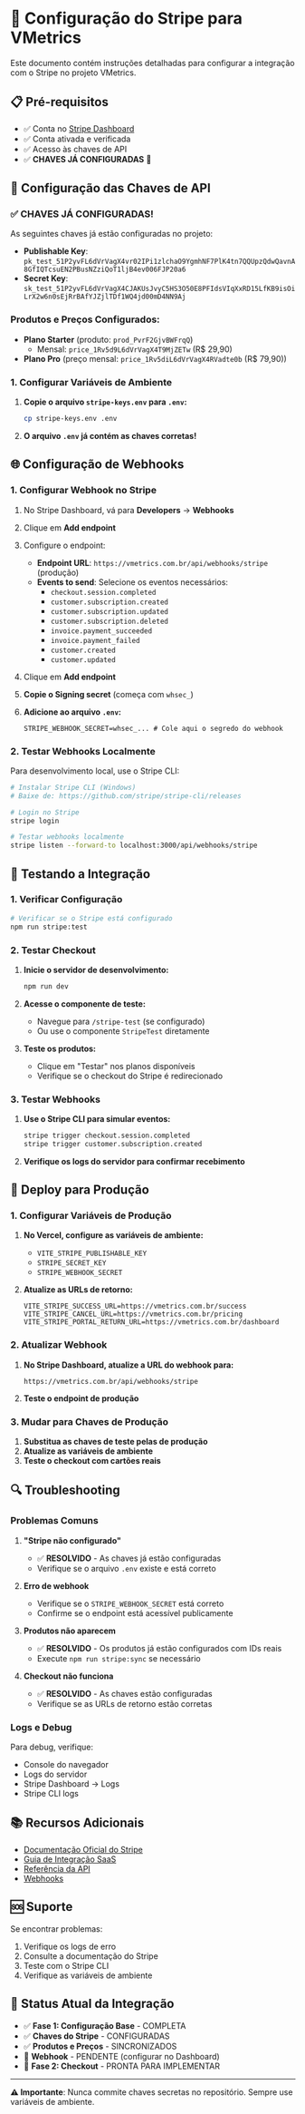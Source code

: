 # 🚀 Configuração do Stripe para VMetrics

Este documento contém instruções detalhadas para configurar a integração com o Stripe no projeto VMetrics.

## 📋 Pré-requisitos

- ✅ Conta no [Stripe Dashboard](https://dashboard.stripe.com/register)
- ✅ Conta ativada e verificada
- ✅ Acesso às chaves de API
- ✅ **CHAVES JÁ CONFIGURADAS** 🎉

## 🔑 Configuração das Chaves de API

### ✅ **CHAVES JÁ CONFIGURADAS!**

As seguintes chaves já estão configuradas no projeto:

- **Publishable Key**: `pk_test_51P2yvFL6dVrVagX4vr02IPi1zlchaO9YgmhNF7PlK4tn7QQUpzQdwQavnA8GfIQTcsuEN2PBusNZziQoT1ljB4ev006FJP20a6`
- **Secret Key**: `sk_test_51P2yvFL6dVrVagX4CJAKUsJvyC5HS3O50E8PFIdsVIqXxRD15LfKB9isOiLrX2w6n0sEjRrBAfYJZjlTDf1WQ4jd00mD4NN9Aj`

### **Produtos e Preços Configurados:**

- **Plano Starter** (produto: `prod_PvrF2GjvBWFrqQ`)
  - Mensal: `price_1Rv5d9L6dVrVagX4T9MjZETw` (R$ 29,90)
- **Plano Pro** (preço mensal: `price_1Rv5diL6dVrVagX4RVadte0b` (R$ 79,90))

### **1. Configurar Variáveis de Ambiente**

1. **Copie o arquivo `stripe-keys.env` para `.env`:**
   ```bash
   cp stripe-keys.env .env
   ```

2. **O arquivo `.env` já contém as chaves corretas!**

## 🌐 Configuração de Webhooks

### **1. Configurar Webhook no Stripe**

1. No Stripe Dashboard, vá para **Developers** → **Webhooks**
2. Clique em **Add endpoint**
3. Configure o endpoint:
   - **Endpoint URL**: `https://vmetrics.com.br/api/webhooks/stripe` (produção)
   - **Events to send**: Selecione os eventos necessários:
     - `checkout.session.completed`
     - `customer.subscription.created`
     - `customer.subscription.updated`
     - `customer.subscription.deleted`
     - `invoice.payment_succeeded`
     - `invoice.payment_failed`
     - `customer.created`
     - `customer.updated`

4. Clique em **Add endpoint**
5. **Copie o Signing secret** (começa com `whsec_`)
6. **Adicione ao arquivo `.env`:**
   ```env
   STRIPE_WEBHOOK_SECRET=whsec_... # Cole aqui o segredo do webhook
   ```

### **2. Testar Webhooks Localmente**

Para desenvolvimento local, use o Stripe CLI:

```bash
# Instalar Stripe CLI (Windows)
# Baixe de: https://github.com/stripe/stripe-cli/releases

# Login no Stripe
stripe login

# Testar webhooks localmente
stripe listen --forward-to localhost:3000/api/webhooks/stripe
```

## 🧪 Testando a Integração

### **1. Verificar Configuração**

```bash
# Verificar se o Stripe está configurado
npm run stripe:test
```

### **2. Testar Checkout**

1. **Inicie o servidor de desenvolvimento:**
   ```bash
   npm run dev
   ```

2. **Acesse o componente de teste:**
   - Navegue para `/stripe-test` (se configurado)
   - Ou use o componente `StripeTest` diretamente

3. **Teste os produtos:**
   - Clique em "Testar" nos planos disponíveis
   - Verifique se o checkout do Stripe é redirecionado

### **3. Testar Webhooks**

1. **Use o Stripe CLI para simular eventos:**
   ```bash
   stripe trigger checkout.session.completed
   stripe trigger customer.subscription.created
   ```

2. **Verifique os logs do servidor para confirmar recebimento**

## 🚀 Deploy para Produção

### **1. Configurar Variáveis de Produção**

1. **No Vercel, configure as variáveis de ambiente:**
   - `VITE_STRIPE_PUBLISHABLE_KEY`
   - `STRIPE_SECRET_KEY`
   - `STRIPE_WEBHOOK_SECRET`

2. **Atualize as URLs de retorno:**
   ```env
   VITE_STRIPE_SUCCESS_URL=https://vmetrics.com.br/success
   VITE_STRIPE_CANCEL_URL=https://vmetrics.com.br/pricing
   VITE_STRIPE_PORTAL_RETURN_URL=https://vmetrics.com.br/dashboard
   ```

### **2. Atualizar Webhook**

1. **No Stripe Dashboard, atualize a URL do webhook para:**
   ```
   https://vmetrics.com.br/api/webhooks/stripe
   ```

2. **Teste o endpoint de produção**

### **3. Mudar para Chaves de Produção**

1. **Substitua as chaves de teste pelas de produção**
2. **Atualize as variáveis de ambiente**
3. **Teste o checkout com cartões reais**

## 🔍 Troubleshooting

### **Problemas Comuns**

1. **"Stripe não configurado"**
   - ✅ **RESOLVIDO** - As chaves já estão configuradas
   - Verifique se o arquivo `.env` existe e está correto

2. **Erro de webhook**
   - Verifique se o `STRIPE_WEBHOOK_SECRET` está correto
   - Confirme se o endpoint está acessível publicamente

3. **Produtos não aparecem**
   - ✅ **RESOLVIDO** - Os produtos já estão configurados com IDs reais
   - Execute `npm run stripe:sync` se necessário

4. **Checkout não funciona**
   - ✅ **RESOLVIDO** - As chaves estão configuradas
   - Verifique se as URLs de retorno estão corretas

### **Logs e Debug**

Para debug, verifique:
- Console do navegador
- Logs do servidor
- Stripe Dashboard → Logs
- Stripe CLI logs

## 📚 Recursos Adicionais

- [Documentação Oficial do Stripe](https://docs.stripe.com/)
- [Guia de Integração SaaS](https://docs.stripe.com/saas)
- [Referência da API](https://docs.stripe.com/api)
- [Webhooks](https://docs.stripe.com/webhooks)

## 🆘 Suporte

Se encontrar problemas:
1. Verifique os logs de erro
2. Consulte a documentação do Stripe
3. Teste com o Stripe CLI
4. Verifique as variáveis de ambiente

## 🎯 **Status Atual da Integração**

- ✅ **Fase 1: Configuração Base** - COMPLETA
- ✅ **Chaves do Stripe** - CONFIGURADAS
- ✅ **Produtos e Preços** - SINCRONIZADOS
- 🔄 **Webhook** - PENDENTE (configurar no Dashboard)
- 🚀 **Fase 2: Checkout** - PRONTA PARA IMPLEMENTAR

---

**⚠️ Importante**: Nunca commite chaves secretas no repositório. Sempre use variáveis de ambiente.
